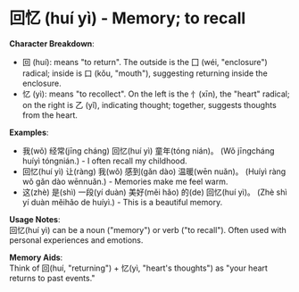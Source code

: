 # **回忆 (huí yì) - Memory; to recall**

**Character Breakdown**:  
- 回 (huí): means "to return". The outside is the 囗 (wéi, "enclosure") radical; inside is 口 (kǒu, "mouth"), suggesting returning inside the enclosure.  
- 忆 (yì): means "to recollect". On the left is the 忄(xīn), the "heart" radical; on the right is ⼄ (yǐ), indicating thought; together, suggests thoughts from the heart.

**Examples**:  
- 我(wǒ) 经常(jīng cháng) 回忆(huí yì) 童年(tóng nián)。 (Wǒ jīngcháng huíyì tóngnián.) - I often recall my childhood.  
- 回忆(huí yì) 让(ràng) 我(wǒ) 感到(gǎn dào) 温暖(wēn nuǎn)。 (Huíyì ràng wǒ gǎn dào wēnnuǎn.) - Memories make me feel warm.  
- 这(zhè) 是(shì) 一段(yí duàn) 美好(měi hǎo) 的(de) 回忆(huí yì)。 (Zhè shì yí duàn měihǎo de huíyì.) - This is a beautiful memory.

**Usage Notes**:  
回忆(huí yì) can be a noun ("memory") or verb ("to recall"). Often used with personal experiences and emotions.

**Memory Aids**:  
Think of 回(huí, "returning") + 忆(yì, "heart's thoughts") as "your heart returns to past events."